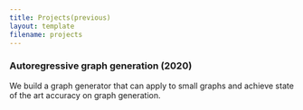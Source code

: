 ```yaml
---
title: Projects(previous)
layout: template
filename: projects
--- 
```

### Autoregressive graph generation (2020)
We build a graph generator that can apply to small graphs and achieve state of the art accuracy on graph generation.
